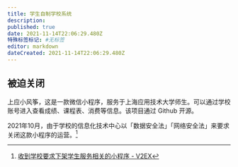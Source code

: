 ```yaml
---
title: 学生自制学校系统
description:
published: true
date: 2021-11-14T22:06:29.480Z
特殊标签标记: #无标签
editor: markdown
dateCreated: 2021-11-14T22:06:29.480Z
---
```


## 被迫关闭

上应小风筝，这是一款微信小程序，服务于上海应用技术大学师生。可以通过学校账号进入查看成绩、课程表、消费等信息。该项目通过 Github 开源。

2021年10月，由于学校的信息化技术中心以「数据安全法」「网络安全法」来要求关闭这款小程序的运营。[^811121]

[^811121]: [收到学校要求下架学生服务相关的小程序 - V2EX](https://web.archive.org/web/20211029050409/https://v2ex.com/t/811121)
